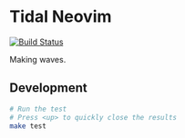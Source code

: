 Tidal Neovim
============

[![Build Status](https://travis-ci.org/lpil/tidal.nvim.svg?branch=master)](https://travis-ci.org/lpil/tidal.nvim)

Making waves.


## Development

```sh
# Run the test
# Press <up> to quickly close the results
make test
```
